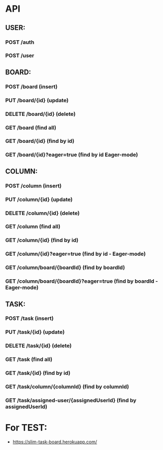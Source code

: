 # API

## USER:

### POST /auth

### POST /user


## BOARD:

### POST /board (insert)

### PUT /board/{id} (update)

### DELETE /board/{id} (delete)

### GET /board (find all)

### GET /board/{id} (find by id)

### GET /board/{id}?eager=true (find by id Eager-mode)


## COLUMN:

### POST /column (insert)

### PUT /column/{id} (update)

### DELETE /column/{id} (delete)

### GET /column (find all)

### GET /column/{id} (find by id)

### GET /column/{id}?eager=true (find by id - Eager-mode)

### GET /column/board/{boardId} (find by boardId)

### GET /column/board/{boardId}?eager=true (find by boardId - Eager-mode)


## TASK:

### POST /task (insert)

### PUT /task/{id} (update)

### DELETE /task/{id} (delete)

### GET /task (find all)

### GET /task/{id} (find by id)

### GET /task/column/{columnId} (find by columnId)

### GET /task/assigned-user/{assignedUserId} (find by assignedUserId)


# For TEST:

- https://slim-task-board.herokuapp.com/
